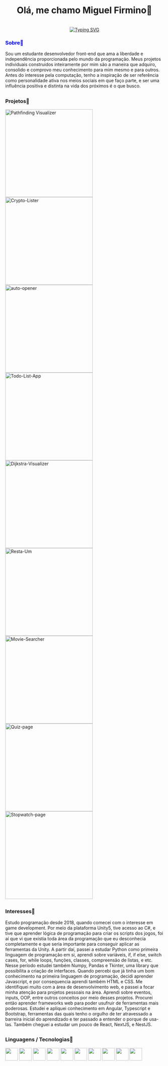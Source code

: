 <div align="center">
  
# Olá, me chamo Miguel Firmino👋

<br>
<a href="https://git.io/typing-svg"><img src="https://readme-typing-svg.demolab.com?font=Fira+Code&pause=1000&color=FFFFFF&background=FFFFFF00&center=true&width=435&lines=Open+For+Work!;Artist+and+Art+Lover!;Architect+of+Human's+Needs." alt="Typing SVG" /></a>
</div>

<h3 style="color:blue">Sobre🏴</h3>

Sou um estudante desenvolvedor front-end que ama a liberdade e independência proporcionada pelo mundo da programação. Meus projetos individuais construidos inteiramente por mim são a maneira que adquiro, consolido e comprovo meu conhecimento para mim mesmo e para outros. Antes do interesse pela computação, tenho a inspiração de ser referência como personalidade ativa nos meios sociais em que faço parte, e ser uma influência positiva e distinta na vida dos próximos é o que busco.

##
<h3>Projetos🏴</h3>

<a href="https://github.com/MiguelFirmino/pathfinding-visualizer"><img width="278" src="https://denvercoder1-github-readme-stats.vercel.app/api/pin/?username=MiguelFirmino&repo=pathfinding-visualizer&theme=react&bg_color=1F222E&title_color=F85D7F&hide_border=true&icon_color=F8D866&show_icons=false" alt="Pathfinding Visualizer"></a>
<a href="https://github.com/MiguelFirmino/Crypto-Lister"><img width="278" src="https://denvercoder1-github-readme-stats.vercel.app/api/pin/?username=MiguelFirmino&repo=Crypto-Lister&theme=react&bg_color=1F222E&title_color=F85D7F&hide_border=true&icon_color=F8D866&show_icons=false" alt="Crypto-Lister"></a>
<a href="https://github.com/MiguelFirmino/auto-opener"><img width="278" src="https://denvercoder1-github-readme-stats.vercel.app/api/pin/?username=MiguelFirmino&repo=auto-opener&theme=react&bg_color=1F222E&title_color=F85D7F&hide_border=true&icon_color=F8D866&show_icons=false" alt="auto-opener"></a>
<a href="https://github.com/MiguelFirmino/Todo-List-App"><img width="278" src="https://denvercoder1-github-readme-stats.vercel.app/api/pin/?username=MiguelFirmino&repo=Todo-List-App&theme=react&bg_color=1F222E&title_color=F85D7F&hide_border=true&icon_color=F8D866&show_icons=false" alt="Todo-List-App"></a>
<a href="https://github.com/MiguelFirmino/Dijkstra-Visualizer"><img width="278" src="https://denvercoder1-github-readme-stats.vercel.app/api/pin/?username=MiguelFirmino&repo=Dijkstra-Visualizer&theme=react&bg_color=1F222E&title_color=F85D7F&hide_border=true&icon_color=F8D866&show_icons=false" alt="Dijkstra-Visualizer"></a>
<a href="https://github.com/MiguelFirmino/Resta-Um"><img width="278" src="https://denvercoder1-github-readme-stats.vercel.app/api/pin/?username=MiguelFirmino&repo=Resta-Um&theme=react&bg_color=1F222E&title_color=F85D7F&hide_border=true&icon_color=F8D866&show_icons=false" alt="Resta-Um"></a>
<a href="https://github.com/MiguelFirmino/Movie-Searcher"><img width="278" src="https://denvercoder1-github-readme-stats.vercel.app/api/pin/?username=MiguelFirmino&repo=Movie-Searcher&theme=react&bg_color=1F222E&title_color=F85D7F&hide_border=true&icon_color=F8D866&show_icons=false" alt="Movie-Searcher"></a>
<a href="https://github.com/MiguelFirmino/Quiz-page"><img width="278" src="https://denvercoder1-github-readme-stats.vercel.app/api/pin/?username=MiguelFirmino&repo=Quiz-page&theme=react&bg_color=1F222E&title_color=F85D7F&hide_border=true&icon_color=F8D866&show_icons=false" alt="Quiz-page"></a>
<a href="https://github.com/MiguelFirmino/Stopwatch-page"><img width="278" src="https://denvercoder1-github-readme-stats.vercel.app/api/pin/?username=MiguelFirmino&repo=Stopwatch-page&theme=react&bg_color=1F222E&title_color=F85D7F&hide_border=true&icon_color=F8D866&show_icons=false" alt="Stopwatch-page"></a>


##
<h3>Interesses🏴</h3>

Estudo programação desde 2018, quando comecei com o interesse em game development. Por meio da plataforma Unity5, tive acesso ao C#, e tive que aprender lógica de programação para criar os scripts dos jogos, foi aí que vi que existia toda área da programação que eu desconhecia completamente e que seria importante para conseguir aplicar as ferramentas da Unity. A partir daí, passei a estudar Python como primeira linguagem de programação em si, aprendi sobre variáveis, if, if else, switch cases, for, while loops, funções, classes, compreensão de listas, e etc. Nesse período estudei também Numpy, Pandas e Tkinter, uma library que possibilita a criação de interfaces. Quando percebi que já tinha um bom conhecimento na primeira linguagem de programação, decidi aprender Javascript, e por consequencia aprendi também HTML e CSS. Me identifiquei muito com a área de desenvolvimento web, e passei a focar minha atenção para projetos pessoais na área. Aprendi sobre eventos, inputs, OOP, entre outros conceitos por meio desses projetos. Procurei então aprender frameworks web para poder usufruir de ferramentas mais poderosas. Estudei e apliquei conhecimento em Angular, Typescript e Bootstrap, ferramentas das quais tenho o orgulho de ter atravessado a barreira inicial do aprendizado e ter passado a entender o porque de usa-las. Também cheguei a estudar um pouco de React, NextJS, e NestJS.

## 
<h3>Linguagens / Tecnologias🏴</h3>
<div>
  <img width="40px" height="40px" src="https://cdn.jsdelivr.net/gh/devicons/devicon/icons/html5/html5-original-wordmark.svg" />
  <img width="40px" height="40px" src="https://cdn.jsdelivr.net/gh/devicons/devicon/icons/css3/css3-original-wordmark.svg" />
  <img width="40px" height="40px" padding-right="10px" src="https://cdn.jsdelivr.net/gh/devicons/devicon/icons/javascript/javascript-original.svg" />
  <img width="40px" height="40px" src="https://cdn.jsdelivr.net/gh/devicons/devicon/icons/python/python-original.svg" />
  <img width="40px" height="40px" src="https://cdn.jsdelivr.net/gh/devicons/devicon/icons/react/react-original.svg" />
  <img width="40px" height="40px" src="https://cdn.jsdelivr.net/gh/devicons/devicon/icons/angularjs/angularjs-plain.svg" />
  <img width="40px" height="40px" src="https://cdn.jsdelivr.net/gh/devicons/devicon/icons/bootstrap/bootstrap-original.svg" />
  <img width="40px" height="40px" src="https://cdn.jsdelivr.net/gh/devicons/devicon/icons/php/php-original.svg" />
  <img width="40px" height="40px" src="https://cdn.worldvectorlogo.com/logos/rxjs-1.svg" />
  <img width="40px" height="40px" src="https://cdn.jsdelivr.net/gh/devicons/devicon/icons/git/git-original.svg" />
</div>

<!--## Estou Trabalhando Em🏴 -->


<!--

**MiguelFirmino/MiguelFirmino** is a ✨ _special_ ✨ repository because its `README.md` (this file) appears on your GitHub profile.

- 🔭 I’m currently working on ...
- 🌱 I’m currently learning ...
- 👯 I’m looking to collaborate on ...
- 🤔 I’m looking for help with ...
- 💬 Ask me about ...
- 📫 How to reach me: ...
- 😄 Pronouns: ...
- ⚡ Fun fact: ...
-->
